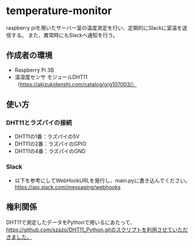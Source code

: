# temperature-monitor
raspberry piを用いたサーバー室の温度測定を行い、定期的にSlackに室温を送信する。
また、異常時にもSlackへ通知を行う。
## 作成者の環境
- Raspberry Pi 3B
- 温湿度センサ モジュールDHT11（https://akizukidenshi.com/catalog/g/g107003/）
## 使い方
### DHT11とラズパイの接続
- DHT11の1番：ラズパイの5V
- DHT11の2番：ラズパイのGPIO
- DHT11の4番：ラズパイのGND
### Slack
- 以下を参考にしてWebHookURLを発行し、main.pyに書き込んでください。
https://api.slack.com/messaging/webhooks

## 権利関係
DHT11で測定したデータをPythonで用いるにあたって、https://github.com/szazo/DHT11_Python.gitのスクリプトを利用させていただきました。
